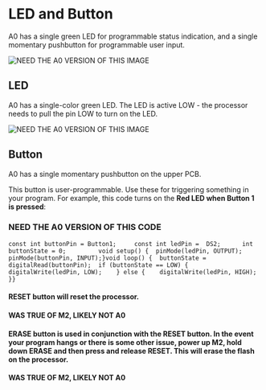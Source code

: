 # LED and Button

A0 has a single green LED for programmable status indication, and a single momentary pushbutton for programmable user input.

![NEED THE A0 VERSION OF THIS IMAGE](https://gblobscdn.gitbook.com/assets%2F-Lhg5aaQ-eiSLOcDoH85%2F-Lhg646e0zcy2Yk5d5Sb%2F-Lhg6DezV6lxIBCKJ7i2%2FLEDS_Buttons_labels.png?alt=media)

## LED <a id="leds"></a>

A0 has a single-color green LED. The LED is active LOW - the processor needs to pull the pin LOW to turn on the LED.

![NEED THE A0 VERSION OF THIS IMAGE](https://gblobscdn.gitbook.com/assets%2F-Lhg5aaQ-eiSLOcDoH85%2F-Lhg646e0zcy2Yk5d5Sb%2F-Lhg6Df01hkOGyjRGHZ_%2FLED_schematic.png?alt=media)

## Button <a id="buttons"></a>

A0 has a single momentary pushbutton on the upper PCB.

This button is user-programmable. Use these for triggering something in your program. For example, this code turns on the **Red LED when Button 1 is pressed**: 

### NEED THE A0 VERSION OF THIS CODE

```text
const int buttonPin = Button1;     const int ledPin =  DS2;      ​int buttonState = 0;         ​void setup() {  pinMode(ledPin, OUTPUT);  pinMode(buttonPin, INPUT);}​void loop() {  buttonState = digitalRead(buttonPin);​  if (buttonState == LOW) {       digitalWrite(ledPin, LOW);    } else {    digitalWrite(ledPin, HIGH);    }}
```

#### **RESET** button will reset the processor. 

#### WAS TRUE OF M2, LIKELY NOT A0

#### **ERASE** button is used in conjunction with the RESET button. In the event your program hangs or there is some other issue, power up M2, hold down ERASE and then press and release RESET. This will erase the flash on the processor. 

#### WAS TRUE OF M2, LIKELY NOT A0

